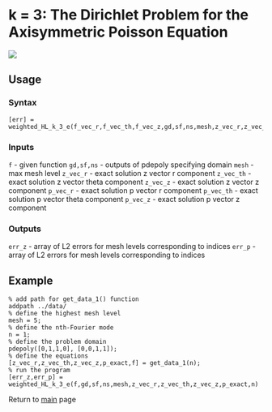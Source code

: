 # k = 3: The Dirichlet Problem for the Axisymmetric Poisson Equation

<img src="https://render.githubusercontent.com/render/math?math=%5Cbegin%7Baligned%7D%0A%20%20%20%20%20%20%20%20%20%20%20%20%20%20%20%20-%20%5Ctext%7Bdiv%7D%5En_%7Brz%7D%20%5Ctext%7Bgrad%7D%5E%7Bn*%7D_%7Brz%7D%20u%20%26%3D%20f%20%26%26%5Ctext%7B%20in%20%7D%20%5COmega%2C%5C%5C%0A%20%20%20%20%20%20%20%20%20%20%20%20%20%20%20%20u%20%26%3D%200%20%26%26%5Ctext%7B%20on%20%7D%20%5CGamma_1.%0A%20%20%20%20%20%20%20%20%20%20%20%20%5Cend%7Baligned%7D">

## Usage

### Syntax
```
[err] = weighted_HL_k_3_e(f_vec_r,f_vec_th,f_vec_z,gd,sf,ns,mesh,z_vec_r,z_vec_th,z_vec_z,p_exact,n)
```

### Inputs 
`f` - given function
`gd,sf,ns` - outputs of pdepoly specifying domain
`mesh` - max mesh level
`z_vec_r` - exact solution z vector r component
`z_vec_th` - exact solution z vector theta component
`z_vec_z` - exact solution z vector z component
`p_vec_r` - exact solution p vector r component
`p_vec_th` - exact solution p vector theta component
`p_vec_z` - exact solution p vector z component

### Outputs
`err_z` - array of L2 errors for mesh levels corresponding to indices
`err_p` - array of L2 errors for mesh levels corresponding to indices


## Example
```
% add path for get_data_1() function
addpath ../data/
% define the highest mesh level
mesh = 5;
% define the nth-Fourier mode
n = 1;
% define the problem domain
pdepoly([0,1,1,0], [0,0,1,1]);
% define the equations
[z_vec_r,z_vec_th,z_vec_z,p_exact,f] = get_data_1(n);
% run the program
[err_z,err_p] = weighted_HL_k_3_e(f,gd,sf,ns,mesh,z_vec_r,z_vec_th,z_vec_z,p_exact,n)
```

Return to [main](../README.md) page
